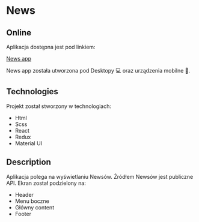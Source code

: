 # News


## Online

Aplikacja dostępna jest pod linkiem:

[News app](https://github.com/TomaszSlupik/news_app/)

News app została utworzona pod Desktopy 💻
oraz urządzenia mobilne 📱. 

## Technologies

Projekt został stworzony w technologiach:

- Html
- Scss
- React
- Redux 
- Material UI

## Description

Aplikacja polega na wyświetlaniu Newsów. Źródłem Newsów jest publiczne API.
Ekran został podzielony na:

- Header
- Menu boczne
- Główny content
- Footer

